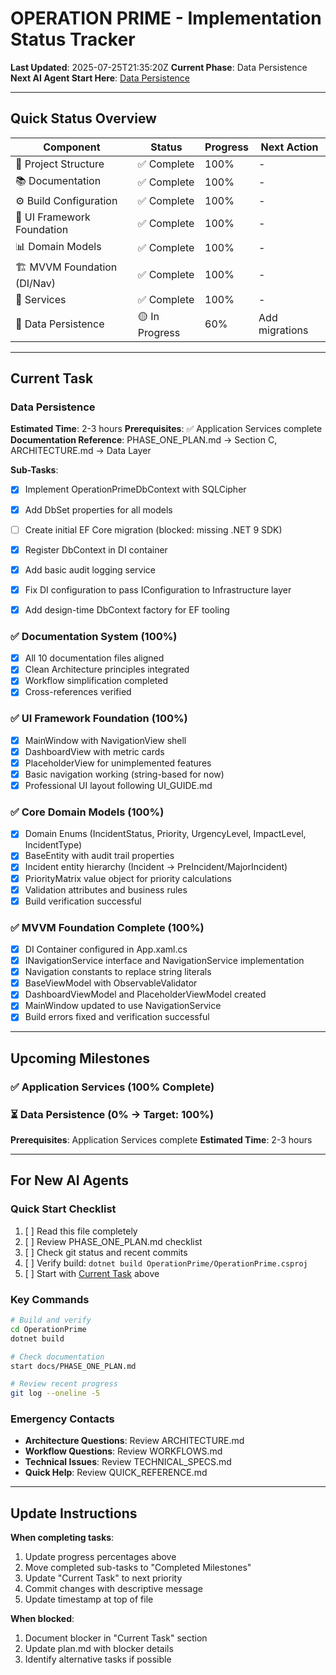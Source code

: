 # OPERATION PRIME - Implementation Status Tracker

**Last Updated**:  2025-07-25T21:35:20Z
**Current Phase**: Data Persistence
**Next AI Agent Start Here**: [Data Persistence](#current-task)

---

## Quick Status Overview

| Component | Status | Progress | Next Action |
|-----------|--------|----------|-------------|
| 📁 Project Structure | ✅ Complete | 100% | - |
| 📚 Documentation | ✅ Complete | 100% | - |
| ⚙️ Build Configuration | ✅ Complete | 100% | - |
| 🎨 UI Framework Foundation | ✅ Complete | 100% | - |
| 📊 Domain Models | ✅ Complete | 100% | - |
| 🏗️ MVVM Foundation (DI/Nav) | ✅ Complete | 100% | - |
| 🔧 Services | ✅ Complete | 100% | - |
| 💾 Data Persistence | 🟡 In Progress | 60% | Add migrations |

---

## Current Task

### **Data Persistence**
**Estimated Time**: 2-3 hours
**Prerequisites**: ✅ Application Services complete
**Documentation Reference**: PHASE_ONE_PLAN.md → Section C, ARCHITECTURE.md → Data Layer

**Sub-Tasks**:
- [x] Implement OperationPrimeDbContext with SQLCipher
- [x] Add DbSet properties for all models
- [ ] Create initial EF Core migration (blocked: missing .NET 9 SDK)
- [x] Register DbContext in DI container
- [x] Add basic audit logging service
- [x] Fix DI configuration to pass IConfiguration to Infrastructure layer
- [x] Add design-time DbContext factory for EF tooling


### ✅ Documentation System (100%)
- [x] All 10 documentation files aligned
- [x] Clean Architecture principles integrated
- [x] Workflow simplification completed
- [x] Cross-references verified

### ✅ UI Framework Foundation (100%)
- [x] MainWindow with NavigationView shell
- [x] DashboardView with metric cards
- [x] PlaceholderView for unimplemented features
- [x] Basic navigation working (string-based for now)
- [x] Professional UI layout following UI_GUIDE.md

### ✅ Core Domain Models (100%)
- [x] Domain Enums (IncidentStatus, Priority, UrgencyLevel, ImpactLevel, IncidentType)
- [x] BaseEntity with audit trail properties
- [x] Incident entity hierarchy (Incident → PreIncident/MajorIncident)
- [x] PriorityMatrix value object for priority calculations
- [x] Validation attributes and business rules
- [x] Build verification successful

### ✅ MVVM Foundation Complete (100%)
- [x] DI Container configured in App.xaml.cs
- [x] INavigationService interface and NavigationService implementation
- [x] Navigation constants to replace string literals
- [x] BaseViewModel with ObservableValidator
- [x] DashboardViewModel and PlaceholderViewModel created
- [x] MainWindow updated to use NavigationService
- [x] Build errors fixed and verification successful

---

## Upcoming Milestones

### ✅ Application Services (100% Complete)

### ⏳ Data Persistence (0% → Target: 100%)
**Prerequisites**: Application Services complete
**Estimated Time**: 2-3 hours

---

## For New AI Agents

### **Quick Start Checklist**
1. [ ] Read this file completely
2. [ ] Review PHASE_ONE_PLAN.md checklist
3. [ ] Check git status and recent commits
4. [ ] Verify build: `dotnet build OperationPrime/OperationPrime.csproj`
5. [ ] Start with [Current Task](#current-task) above

### **Key Commands**
```bash
# Build and verify
cd OperationPrime
dotnet build

# Check documentation
start docs/PHASE_ONE_PLAN.md

# Review recent progress
git log --oneline -5
```

### **Emergency Contacts**
- **Architecture Questions**: Review ARCHITECTURE.md
- **Workflow Questions**: Review WORKFLOWS.md
- **Technical Issues**: Review TECHNICAL_SPECS.md
- **Quick Help**: Review QUICK_REFERENCE.md

---

## Update Instructions

**When completing tasks**:
1. Update progress percentages above
2. Move completed sub-tasks to "Completed Milestones"
3. Update "Current Task" to next priority
4. Commit changes with descriptive message
5. Update timestamp at top of file

**When blocked**:
1. Document blocker in "Current Task" section
2. Update plan.md with blocker details
3. Identify alternative tasks if possible
